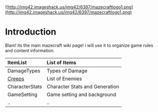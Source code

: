 ![http://img42.imageshack.us/img42/6397/mazecraftlogo1.png](http://img42.imageshack.us/img42/6397/mazecraftlogo1.png)

# Introduction #

Blam! its the main mazecraft wiki page! i will use it to organize game rules and content information.

| ItemList | List of Items |
|:---------|:--------------|
| DamageTypes | Types of Damage |
| [Creeps](Creeps.md) | List of Enemies |
| CharacterStats | Character Stats and Generation |
| GameSetting | Game setting and background |
|..        |..             |